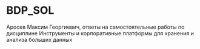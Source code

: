 # BDP_SOL
Аросев Максим Георгиевич, ответы на самостоятельные работы по дисциплине Инструменты и корпоративные платформы для хранения и анализа больших данных

